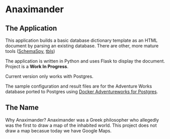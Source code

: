 # Anaximander

## The Application

This application builds a basic database dictionary template as an HTML document by parsing an existing database. There are other, more mature tools ([SchemaSpy](https://schemaspy.org/), [tbls](https://github.com/k1LoW/tbls/tree/main))

The application is written in Python and uses Flask to display the document. Project is a **Work In Progress**.

Current version only works with Postgres.

The sample configuration and result files are for the Adventure Works database ported to Postgres using [ Docker Adventureworks for Postgres](https://github.com/glaubercini/docker-adventureworks-for-postgres).

## The Name
Why Anaximander? Anaximander was a Greek philosopher who allegedly was the first to draw a map of the inhabited world. This project does not draw a map becasue today we have Google Maps.


